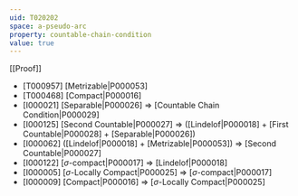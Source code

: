 ```yaml
---
uid: T020202
space: a-pseudo-arc
property: countable-chain-condition
value: true
---
```

[[Proof]]

* [T000957] [Metrizable|P000053]
* [T000468] [Compact|P000016]
* [I000021] [Separable|P000026] => [Countable Chain Condition|P000029]
* [I000125] [Second Countable|P000027] => ([Lindelof|P000018] + [First Countable|P000028] + [Separable|P000026])
* [I000062] ([Lindelof|P000018] + [Metrizable|P000053]) => [Second Countable|P000027]
* [I000122] [$\sigma$-compact|P000017] => [Lindelof|P000018]
* [I000005] [$\sigma$-Locally Compact|P000025] => [$\sigma$-compact|P000017]
* [I000009] [Compact|P000016] => [$\sigma$-Locally Compact|P000025]

